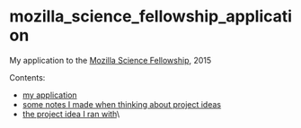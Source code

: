 # mozilla_science_fellowship_application

My application to the [Mozilla Science Fellowship](https://www.mozillascience.org/fellows), 2015

Contents:

- [my application](https://github.com/Blahah/mozilla_science_fellowship_application/blob/master/application.md)
- [some notes I made when thinking about project ideas](https://github.com/Blahah/mozilla_science_fellowship_application/blob/master/project_ideas.md)
- [the project idea I ran with](https://github.com/Blahah/mozilla_science_fellowship_application/blob/master/cambridge_school_of_open_science.md)\

